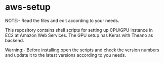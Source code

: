 # aws-setup

NOTE:- Read the files and edit according to your needs.

This repository contains shell scripts for setting up CPU/GPU instance in EC2 at Amazon Web Services.
The GPU setup has Keras with Theano as backend.

Warning:- Before installing open the scripts and check the version numbers and update it to the latest versions according to you needs.
